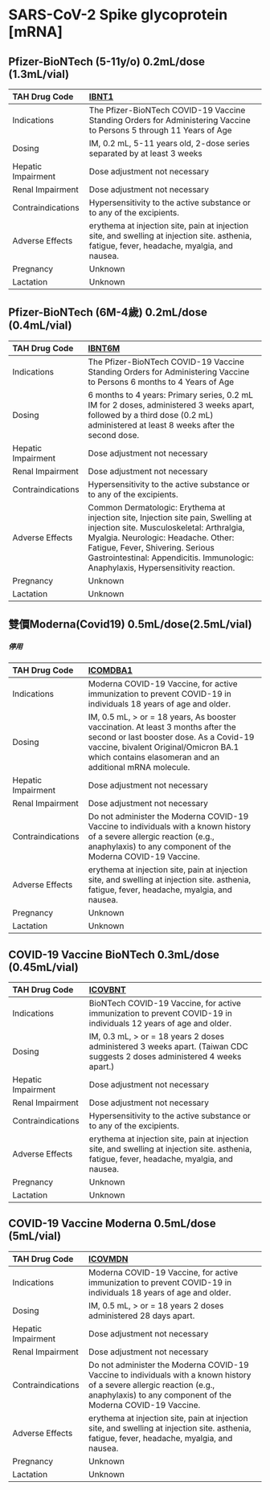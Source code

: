 # SARS-CoV-2 Spike glycoprotein [mRNA]

## Pfizer-BioNTech (5-11y/o) 0.2mL/dose (1.3mL/vial)

| TAH Drug Code      | [IBNT1](https://www.tahsda.org.tw/drugs/hissearch.php?drug_code=IBNT1)                                                                       |
|:-------------------|:---------------------------------------------------------------------------------------------------------------------------------------------|
| Indications        | The Pfizer-BioNTech COVID-19 Vaccine Standing Orders for Administering Vaccine to Persons 5 through 11 Years of Age                          |
| Dosing             | IM, 0.2 mL, 5-11 years old, 2-dose series separated by at least 3 weeks                                                                      |
| Hepatic Impairment | Dose adjustment not necessary                                                                                                                |
| Renal Impairment   | Dose adjustment not necessary                                                                                                                |
| Contraindications  | Hypersensitivity to the active substance or to any of the excipients.                                                                        |
| Adverse Effects    | erythema at injection site, pain at injection site, and swelling at injection site. asthenia, fatigue, fever, headache, myalgia, and nausea. |
| Pregnancy          | Unknown                                                                                                                                      |
| Lactation          | Unknown                                                                                                                                      |

## Pfizer-BioNTech (6M-4歲) 0.2mL/dose (0.4mL/vial)

| TAH Drug Code      | [IBNT6M](https://www.tahsda.org.tw/drugs/hissearch.php?drug_code=IBNT6M)                                                                                                                                                                                                                     |
|:-------------------|:---------------------------------------------------------------------------------------------------------------------------------------------------------------------------------------------------------------------------------------------------------------------------------------------|
| Indications        | The Pfizer-BioNTech COVID-19 Vaccine Standing Orders for Administering Vaccine to Persons 6 months to 4 Years of Age                                                                                                                                                                         |
| Dosing             | 6 months to 4 years: Primary series, 0.2 mL IM for 2 doses, administered 3 weeks apart, followed by a third dose (0.2 mL) administered at least 8 weeks after the second dose.                                                                                                               |
| Hepatic Impairment | Dose adjustment not necessary                                                                                                                                                                                                                                                                |
| Renal Impairment   | Dose adjustment not necessary                                                                                                                                                                                                                                                                |
| Contraindications  | Hypersensitivity to the active substance or to any of the excipients.                                                                                                                                                                                                                        |
| Adverse Effects    | Common Dermatologic: Erythema at injection site, Injection site pain, Swelling at injection site. Musculoskeletal: Arthralgia, Myalgia. Neurologic: Headache. Other: Fatigue, Fever, Shivering. Serious Gastrointestinal: Appendicitis. Immunologic: Anaphylaxis, Hypersensitivity reaction. |
| Pregnancy          | Unknown                                                                                                                                                                                                                                                                                      |
| Lactation          | Unknown                                                                                                                                                                                                                                                                                      |

## 雙價Moderna(Covid19) 0.5mL/dose(2.5mL/vial)

##### 停用

| TAH Drug Code      | [ICOMDBA1](https://www.tahsda.org.tw/drugs/hissearch.php?drug_code=ICOMDBA1)                                                                                                                                                   |
|:-------------------|:-------------------------------------------------------------------------------------------------------------------------------------------------------------------------------------------------------------------------------|
| Indications        | Moderna COVID-19 Vaccine, for active immunization to prevent COVID-19 in individuals 18 years of age and older.                                                                                                                |
| Dosing             | IM, 0.5 mL, > or = 18 years, As booster vaccination. At least 3 months after the second or last booster dose. As a Covid-19 vaccine, bivalent Original/Omicron BA.1 which contains elasomeran and an additional mRNA molecule. |
| Hepatic Impairment | Dose adjustment not necessary                                                                                                                                                                                                  |
| Renal Impairment   | Dose adjustment not necessary                                                                                                                                                                                                  |
| Contraindications  | Do not administer the Moderna COVID-19 Vaccine to individuals with a known history of a severe allergic reaction (e.g., anaphylaxis) to any component of the Moderna COVID-19 Vaccine.                                         |
| Adverse Effects    | erythema at injection site, pain at injection site, and swelling at injection site. asthenia, fatigue, fever, headache, myalgia, and nausea.                                                                                   |
| Pregnancy          | Unknown                                                                                                                                                                                                                        |
| Lactation          | Unknown                                                                                                                                                                                                                        |

## COVID-19 Vaccine BioNTech 0.3mL/dose (0.45mL/vial)

| TAH Drug Code      | [ICOVBNT](https://www.tahsda.org.tw/drugs/hissearch.php?drug_code=ICOVBNT)                                                                   |
|:-------------------|:---------------------------------------------------------------------------------------------------------------------------------------------|
| Indications        | BioNTech COVID-19 Vaccine, for active immunization to prevent COVID-19 in individuals 12 years of age and older.                             |
| Dosing             | IM, 0.3 mL, > or = 18 years 2 doses administered 3 weeks apart. (Taiwan CDC suggests 2 doses administered 4 weeks apart.)                    |
| Hepatic Impairment | Dose adjustment not necessary                                                                                                                |
| Renal Impairment   | Dose adjustment not necessary                                                                                                                |
| Contraindications  | Hypersensitivity to the active substance or to any of the excipients.                                                                        |
| Adverse Effects    | erythema at injection site, pain at injection site, and swelling at injection site. asthenia, fatigue, fever, headache, myalgia, and nausea. |
| Pregnancy          | Unknown                                                                                                                                      |
| Lactation          | Unknown                                                                                                                                      |

## COVID-19 Vaccine Moderna 0.5mL/dose (5mL/vial)

| TAH Drug Code      | [ICOVMDN](https://www.tahsda.org.tw/drugs/hissearch.php?drug_code=ICOVMDN)                                                                                                             |
|:-------------------|:---------------------------------------------------------------------------------------------------------------------------------------------------------------------------------------|
| Indications        | Moderna COVID-19 Vaccine, for active immunization to prevent COVID-19 in individuals 18 years of age and older.                                                                        |
| Dosing             | IM, 0.5 mL, > or = 18 years 2 doses administered 28 days apart.                                                                                                                        |
| Hepatic Impairment | Dose adjustment not necessary                                                                                                                                                          |
| Renal Impairment   | Dose adjustment not necessary                                                                                                                                                          |
| Contraindications  | Do not administer the Moderna COVID-19 Vaccine to individuals with a known history of a severe allergic reaction (e.g., anaphylaxis) to any component of the Moderna COVID-19 Vaccine. |
| Adverse Effects    | erythema at injection site, pain at injection site, and swelling at injection site. asthenia, fatigue, fever, headache, myalgia, and nausea.                                           |
| Pregnancy          | Unknown                                                                                                                                                                                |
| Lactation          | Unknown                                                                                                                                                                                |

